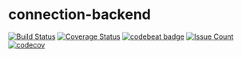 # connection-backend

[![Build Status](https://travis-ci.org/florianschmitt/connection-backend.svg?branch=master)](https://travis-ci.org/florianschmitt/connection-backend)
[![Coverage Status](https://coveralls.io/repos/github/florianschmitt/connection-backend/badge.svg?branch=master)](https://coveralls.io/github/florianschmitt/connection-backend?branch=master)
[![codebeat badge](https://codebeat.co/badges/6bd58af4-593d-4605-b4ac-fd66b1754e28)](https://codebeat.co/projects/github-com-florianschmitt-connection-backend-master)
[![Issue Count](https://codeclimate.com/github/florianschmitt/connection-backend/badges/issue_count.svg)](https://codeclimate.com/github/florianschmitt/connection-backend)
[![codecov](https://codecov.io/gh/florianschmitt/connection-backend/branch/master/graph/badge.svg)](https://codecov.io/gh/florianschmitt/connection-backend)

